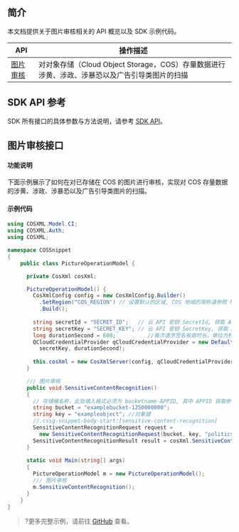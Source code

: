 ## 简介

本文档提供关于图片审核相关的 API 概览以及 SDK 示例代码。

| API                             | 操作描述                           |
| -------------------------------| -------------------------------- |
| [图片审核](https://cloud.tencent.com/document/product/436/45434) | 对对象存储（Cloud Object Storage，COS）存量数据进行涉黄、涉政、涉暴恐以及广告引导类图片的扫描   |

## SDK API 参考

SDK 所有接口的具体参数与方法说明，请参考 [SDK API](https://cos-dotnet-sdk-doc-1253960454.file.myqcloud.com/)。

## 图片审核接口

#### 功能说明

下面示例展示了如何在对已存储在 COS 的图片进行审核，实现对 COS 存量数据的涉黄、涉政、涉暴恐以及广告引导类图片的扫描。

#### 示例代码

[//]: #	".cssg-snippet-sensitive-content-recognition"

```cs
using COSXML.Model.CI;
using COSXML.Auth;
using COSXML;

namespace COSSnippet
{
    public class PictureOperationModel {

      private CosXml cosXml;

      PictureOperationModel() {
        CosXmlConfig config = new CosXmlConfig.Builder()
          .SetRegion("COS_REGION") // 设置默认的区域, COS 地域的简称请参照 https://cloud.tencent.com/document/product/436/6224 
          .Build();
        
        string secretId = "SECRET_ID";   // 云 API 密钥 SecretId, 获取 API 密钥请参照 https://console.cloud.tencent.com/cam/capi
        string secretKey = "SECRET_KEY"; // 云 API 密钥 SecretKey, 获取 API 密钥请参照 https://console.cloud.tencent.com/cam/capi
        long durationSecond = 600;          //每次请求签名有效时长，单位为秒
        QCloudCredentialProvider qCloudCredentialProvider = new DefaultQCloudCredentialProvider(secretId, 
          secretKey, durationSecond);
        
        this.cosXml = new CosXmlServer(config, qCloudCredentialProvider);
      }

      /// 图片审核
      public void SensitiveContentRecognition()
      {
        // 存储桶名称，此处填入格式必须为 bucketname-APPID, 其中 APPID 获取参考 https://console.cloud.tencent.com/developer
        string bucket = "examplebucket-1250000000";
        string key = "exampleobject"; //对象键
        //.cssg-snippet-body-start:[sensitive-content-recognition]
        SensitiveContentRecognitionRequest request = 
          new SensitiveContentRecognitionRequest(bucket, key, "politics");
        SensitiveContentRecognitionResult result = cosXml.SensitiveContentRecognition(request);
      }
      
      static void Main(string[] args)
      {
        PictureOperationModel m = new PictureOperationModel();
        /// 图片审核
        m.SensitiveContentRecognition();
      }
    }
}
```

> ?更多完整示例，请前往 [GitHub](https://github.com/tencentyun/cos-snippets/tree/master/dotnet/dist/PictureOperation.cs) 查看。

